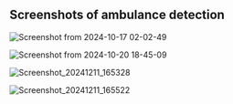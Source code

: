 ## Screenshots of ambulance detection

![Screenshot from 2024-10-17 02-02-49](https://github.com/user-attachments/assets/15438382-25f8-4090-9ef6-c4500bb20e6f)

![Screenshot from 2024-10-20 18-45-09](https://github.com/user-attachments/assets/c48c77c5-ee1f-4b53-99cc-2616bee8a3ec)


![Screenshot_20241211_165328](https://github.com/user-attachments/assets/d4ddf2b5-e879-407f-85d6-607a822bf7a7)

![Screenshot_20241211_165522](https://github.com/user-attachments/assets/bc91a8bb-4254-4949-9488-29ef193f6e9b)
